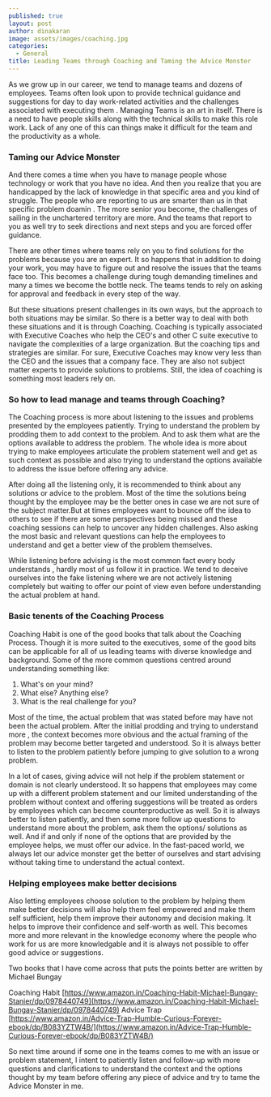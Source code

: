 ```yaml
---
published: true
layout: post
author: dinakaran
image: assets/images/coaching.jpg
categories:
  - General
title: Leading Teams through Coaching and Taming the Advice Monster
---
```


As we grow up in our career, we tend to manage teams and dozens of employees. Teams often look upon to provide technical guidance and suggestions for day to day work-related activities and the challenges associated with executing them . Managing Teams is an art in itself. There is a need to have people skills along with the technical skills to make this role work. Lack of any one of this can things make it difficult for the team and the productivity as a whole.

### Taming  our Advice Monster 

And there comes a time when you have to manage people whose technology or work that you have no idea. And then you realize that you are handicapped by the lack of knowledge in that specific area and you kind of struggle. The people who are reporting to us are smarter than us in that specific problem doamin . The more senior you become, the challenges of sailing in the unchartered territory are more. And the teams that report to you as well try to seek directions and next steps and you are forced offer guidance.

There are other times where teams rely on you to find solutions for the problems because you are an expert. It so happens that in addition to doing your work, you may have to figure out and resolve the issues that the teams face too. This becomes a challenge during tough demanding timelines and many a times we become the bottle neck. The teams tends to rely on asking for approval and feedback in every step of the way.

But these situations present challenges in its own ways, but the approach to both situations may be similar. So there is a better way to deal with both these situations and it is through Coaching. Coaching is typically associated with Executive Coaches who help the CEO's and other C suite executive to navigate the complexities of a large organization. But the coaching tips and strategies are similar. For sure, Executive Coaches may know very less than the CEO and the issues that a company face. They are also not subject matter experts to provide solutions to problems. Still, the idea of coaching is something most leaders rely on. 

### So how to lead manage and teams through Coaching?

The Coaching process is more about listening to the issues and problems presented by the employees patiently. Trying to understand the problem by prodding them to add context to the problem. And to ask them what are the options available to address the problem. The whole idea is more about trying to make employees articulate the problem statement well and get as such context as possible and also trying to understand the options available to address the issue before offering any advice.

After doing all the listening only, it is recommended to think about any solutions or advice to the problem. Most of the time the solutions being thought by the employee may be the better ones in case we are not sure of the subject matter.But at times employees want to bounce off the idea to others to see if there are some perspectives being missed and these coaching sessions can help to uncover any hidden challenges. Also asking the most basic and relevant questions can help the employees to understand and get a better view of the problem themselves. 

While listening before advising is the most common fact every body understands , hardly most of us follow it in practice. We tend to deceive ourselves into the fake listening where we are not actively listening completely but waiting to offer our point of view even before understanding the actual problem at hand.

### Basic tenents of the Coaching Process 

Coaching Habit is one of the good books that talk about the Coaching Process. Though it is more suited to the executives, some of the good bits can be applicable for all of us leading teams with diverse knowledge and background. Some of the more common questions centred around understanding something like: 

1. What's on your mind? 
2. What else? Anything else?
3. What is the real challenge for you? 


Most of the time, the actual problem that was stated before may have not been the actual problem. After the initial prodding and trying to understand more , the context becomes more obvious and the actual framing of the problem may become better targeted and understood. So it is always better to listen to the problem patiently before jumping to give solution to a wrong problem.

In a lot of cases, giving advice will not help if the problem statement or domain is not clearly understood. It so happens that employees may come up with a different problem statement and our limited understanding of the problem without context and offering suggestions will be treated as orders by employees which can become counterproductive as well. So it is always better to listen patiently, and then some more follow up questions to understand more about the problem, ask them the options/ solutions as well. And if and only if none of the options that are provided by the employee helps, we must offer our advice. In the fast-paced world, we always let our advice monster get the better of ourselves and start advising without taking time to understand the actual context.

### Helping employees make better decisions 

Also letting employees choose solution to the problem by helping them make better decisions will also help them feel empowered and make them self sufficient, help them improve their autonomy and decision making. It helps to improve their confidence and self-worth as well. This becomes more and more relevant in the knowledge economy where the people who work for us are more knowledgable and it is always not possible to offer good advice or suggestions.

Two books that I have come across that puts the points better are written by Michael Bungay 

Coaching Habit   [https://www.amazon.in/Coaching-Habit-Michael-Bungay-Stanier/dp/0978440749](https://www.amazon.in/Coaching-Habit-Michael-Bungay-Stanier/dp/0978440749)
Advice Trap  [https://www.amazon.in/Advice-Trap-Humble-Curious-Forever-ebook/dp/B083YZTW4B/](https://www.amazon.in/Advice-Trap-Humble-Curious-Forever-ebook/dp/B083YZTW4B/)

So next time around if some one in the teams comes to me with an issue or problem statement,  I intent to patiently listen and follow-up with more questions and clarifications to understand the context and the options thought by my team before offering any piece of advice and try to tame the Advice Monster in me.
